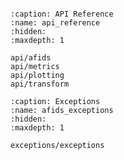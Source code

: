 ```{include} ../README.md

```

```{toctree}
:caption: API Reference
:name: api_reference
:hidden:
:maxdepth: 1

api/afids
api/metrics
api/plotting
api/transform
```

```{toctree}
:caption: Exceptions
:name: afids_exceptions
:hidden:
:maxdepth: 1

exceptions/exceptions
```
